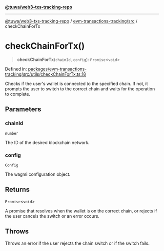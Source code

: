 [**@tuwa/web3-txs-tracking-repo**](../../../README.md)

***

[@tuwa/web3-txs-tracking-repo](../../../README.md) / [evm-transactions-tracking/src](../README.md) / checkChainForTx

# checkChainForTx()

> **checkChainForTx**(`chainId`, `config`): `Promise`\<`void`\>

Defined in: [packages/evm-transactions-tracking/src/utils/checkChainForTx.ts:18](https://github.com/TuwaIO/web3-transactions-tracking/blob/2043cd5621e576c11710316754b2017a7b544567/packages/evm-transactions-tracking/src/utils/checkChainForTx.ts#L18)

Checks if the user's wallet is connected to the specified chain. If not, it prompts
the user to switch to the correct chain and waits for the operation to complete.

## Parameters

### chainId

`number`

The ID of the desired blockchain network.

### config

`Config`

The wagmi configuration object.

## Returns

`Promise`\<`void`\>

A promise that resolves when the wallet is on the correct chain,
or rejects if the user cancels the switch or an error occurs.

## Throws

Throws an error if the user rejects the chain switch or if the switch fails.
